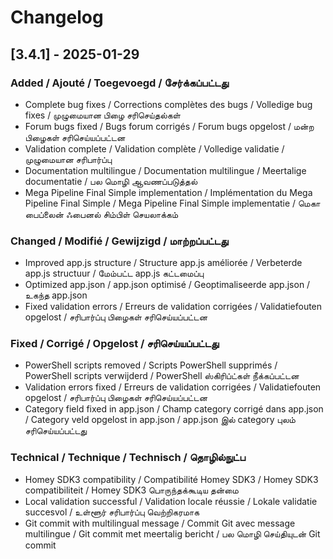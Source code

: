 # Changelog

## [3.4.1] - 2025-01-29

### Added / Ajouté / Toegevoegd / சேர்க்கப்பட்டது
- Complete bug fixes / Corrections complètes des bugs / Volledige bug fixes / முழுமையான பிழை சரிசெய்தல்கள்
- Forum bugs fixed / Bugs forum corrigés / Forum bugs opgelost / மன்ற பிழைகள் சரிசெய்யப்பட்டன
- Validation complete / Validation complète / Volledige validatie / முழுமையான சரிபார்ப்பு
- Documentation multilingue / Documentation multilingue / Meertalige documentatie / பல மொழி ஆவணப்படுத்தல்
- Mega Pipeline Final Simple implementation / Implémentation du Mega Pipeline Final Simple / Mega Pipeline Final Simple implementatie / மெகா பைப்லைன் ஃபைனல் சிம்பிள் செயலாக்கம்

### Changed / Modifié / Gewijzigd / மாற்றப்பட்டது
- Improved app.js structure / Structure app.js améliorée / Verbeterde app.js structuur / மேம்பட்ட app.js கட்டமைப்பு
- Optimized app.json / app.json optimisé / Geoptimaliseerde app.json / உகந்த app.json
- Fixed validation errors / Erreurs de validation corrigées / Validatiefouten opgelost / சரிபார்ப்பு பிழைகள் சரிசெய்யப்பட்டன

### Fixed / Corrigé / Opgelost / சரிசெய்யப்பட்டது
- PowerShell scripts removed / Scripts PowerShell supprimés / PowerShell scripts verwijderd / PowerShell ஸ்கிரிப்ட்கள் நீக்கப்பட்டன
- Validation errors fixed / Erreurs de validation corrigées / Validatiefouten opgelost / சரிபார்ப்பு பிழைகள் சரிசெய்யப்பட்டன
- Category field fixed in app.json / Champ category corrigé dans app.json / Category veld opgelost in app.json / app.json இல் category புலம் சரிசெய்யப்பட்டது

### Technical / Technique / Technisch / தொழில்நுட்ப
- Homey SDK3 compatibility / Compatibilité Homey SDK3 / Homey SDK3 compatibiliteit / Homey SDK3 பொருந்தக்கூடிய தன்மை
- Local validation successful / Validation locale réussie / Lokale validatie succesvol / உள்ளூர் சரிபார்ப்பு வெற்றிகரமாக
- Git commit with multilingual message / Commit Git avec message multilingue / Git commit met meertalig bericht / பல மொழி செய்தியுடன் Git commit